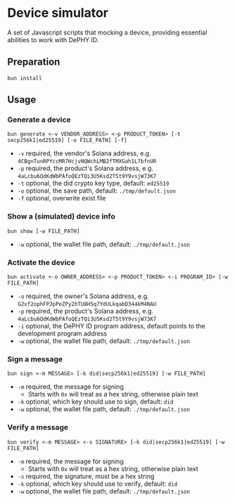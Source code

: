 Device simulator
====

A set of Javascript scripts that mocking a device, providing essential abilities to work with DePHY ID.

## Preparation

`bun install`

## Usage

### Generate a device

`bun generate <-v VENDOR_ADDRESS> <-p PRODUCT_TOKEN> [-t secp256k1|ed25519] [-o FILE_PATH] [-f]`
- `-v` required, the vendor's Solana address, e.g. `4CBgnTunRPYccMR7HcjvNQWchLMB2fTMXGah1L7bfnUR`
- `-p` required, the product's Solana address, e.g. `4aLcbu6QdKdWbPAfoQEzTQi3U5Ksd2T5t9Y9vsjW73K7`
- `-t` optional, the did crypto key type, default: `ed25519`
- `-o` optional, the save path, default: `./tmp/default.json`
- `-f` optional, overwrite exist file

### Show a (simulated) device info

`bun show [-w FILE_PATH]`
- `-w` optional, the wallet file path, default: `./tmp/default.json`

### Activate the device

`bun activate <-o OWNER_ADDRESS> <-p PRODUCT_TOKEN> <-i PROGRAM_ID> [-w FILE_PATH]`
- `-o` required, the owner's Solana address, e.g. `G2xf2ophFPJpPeZPy2hTU8H5q7YdULkqabD344kM4NAU`
- `-p` required, the product's Solana address, e.g. `4aLcbu6QdKdWbPAfoQEzTQi3U5Ksd2T5t9Y9vsjW73K7`
- `-i` optional, the DePHY ID program address, default points to the development program address
- `-w` optional, the wallet file path, default: `./tmp/default.json`

### Sign a message

`bun sign <-m MESSAGE> [-k did|secp256k1|ed25519] [-w FILE_PATH]`
- `-m` required, the message for signing
  - Starts with `0x` will treat as a hex string, otherwise plain text
- `-k` optional, which key should use to sign, default: `did`
- `-w` optional, the wallet file path, default: `./tmp/default.json`

### Verify a message

`bun verify <-m MESSAGE> <-s SIGNATURE> [-k did|secp256k1|ed25519] [-w FILE_PATH]`
- `-m` required, the message for signing
    - Starts with `0x` will treat as a hex string, otherwise plain text
- `-s` required, the signature, must be a hex string
- `-k` optional, which key should use to verify, default: `did`
- `-w` optional, the wallet file path, default: `./tmp/default.json`
